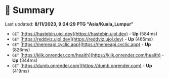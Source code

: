 # 📖 Summary
Last updated: **8/11/2023, 9:24:29 PTG "Asia/Kuala_Lumpur"**

- `GET` [https://hastebin.ujol.dev](https://hastebin.ujol.dev) - **Up** (584ms)
- `GET` [https://reddviz.ujol.dev](https://reddviz.ujol.dev) - **Up** (465ms)
- `GET` [https://memeapi.cyclic.app](https://memeapi.cyclic.app) - **Up** (826ms)
- `GET` [https://klik.onrender.com/health](https://klik.onrender.com/health) - **Up** (344ms)
- `GET` [https://dumb.onrender.com](https://dumb.onrender.com) - **Up** (419ms)
